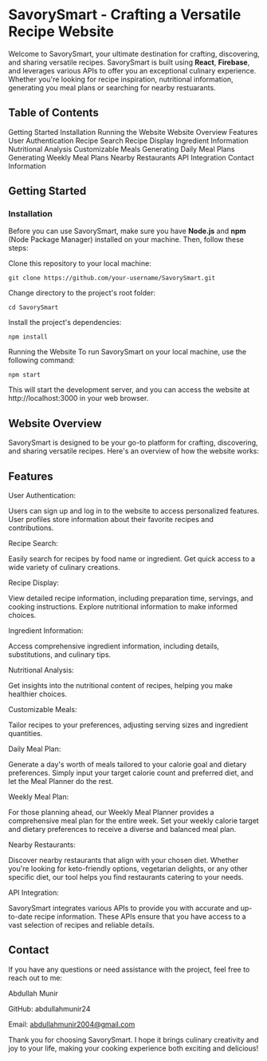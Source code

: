 # SavorySmart - Crafting a Versatile Recipe Website

Welcome to SavorySmart, your ultimate destination for crafting, discovering, and sharing versatile recipes. SavorySmart is built using **React**, **Firebase**, and leverages various APIs to offer you an exceptional culinary experience. Whether you're looking for recipe inspiration, nutritional information, generating you meal plans or searching for nearby restuarants.

## Table of Contents


Getting Started
Installation
Running the Website
Website Overview
Features
User Authentication
Recipe Search
Recipe Display
Ingredient Information
Nutritional Analysis
Customizable Meals
Generating Daily Meal Plans 
Generating Weekly Meal Plans
Nearby Restaurants
API Integration
Contact Information

## Getting Started

### Installation

Before you can use SavorySmart, make sure you have **Node.js** and **npm** (Node Package Manager) installed on your machine. Then, follow these steps:

Clone this repository to your local machine:

   ```
git clone https://github.com/your-username/SavorySmart.git
   ```
Change directory to the project's root folder:
 ```
cd SavorySmart
 ```
Install the project's dependencies:

 ```
npm install
 ```
Running the Website
To run SavorySmart on your local machine, use the following command:

 ```
npm start
 ```
This will start the development server, and you can access the website at http://localhost:3000 in your web browser.

## Website Overview

SavorySmart is designed to be your go-to platform for crafting, discovering, and sharing versatile recipes. Here's an overview of how the website works:

## Features

User Authentication:

Users can sign up and log in to the website to access personalized features.
User profiles store information about their favorite recipes and contributions.

Recipe Search:

Easily search for recipes by food name or ingredient.
Get quick access to a wide variety of culinary creations.

Recipe Display:

View detailed recipe information, including preparation time, servings, and cooking instructions.
Explore nutritional information to make informed choices.

Ingredient Information:

Access comprehensive ingredient information, including details, substitutions, and culinary tips.

Nutritional Analysis:

Get insights into the nutritional content of recipes, helping you make healthier choices.

Customizable Meals:

Tailor recipes to your preferences, adjusting serving sizes and ingredient quantities.

Daily Meal Plan:

Generate a day's worth of meals tailored to your calorie goal and dietary preferences. Simply input your target calorie count and preferred diet, and let the Meal Planner do the rest.

Weekly Meal Plan:

For those planning ahead, our Weekly Meal Planner provides a comprehensive meal plan for the entire week. Set your weekly calorie target and dietary preferences to receive a diverse and balanced meal plan.

Nearby Restaurants:

Discover nearby restaurants that align with your chosen diet. Whether you're looking for keto-friendly options, vegetarian delights, or any other specific diet, our tool helps you find restaurants catering to your needs.

API Integration:

SavorySmart integrates various APIs to provide you with accurate and up-to-date recipe information. These APIs ensure that you have access to a vast selection of recipes and reliable details.

## Contact

If you have any questions or need assistance with the project, feel free to reach out to me:

Abdullah Munir  

GitHub: abdullahmunir24  


Email: abdullahmunir2004@gmail.com

Thank you for choosing SavorySmart. I hope it brings culinary creativity and joy to your life, making your cooking experience both exciting and delicious!
